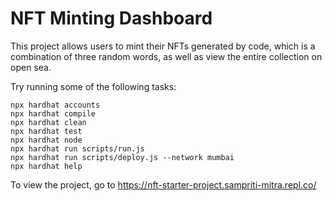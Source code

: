 # NFT Minting Dashboard

This project allows users to mint their NFTs generated by code, which is a combination of three random words, as well as view the entire collection on open sea. 

Try running some of the following tasks:

```shellCancel changes
npx hardhat accounts
npx hardhat compile
npx hardhat clean
npx hardhat test
npx hardhat node
npx hardhat run scripts/run.js 
npx hardhat run scripts/deploy.js --network mumbai 
npx hardhat help
```
To view the project, go to https://nft-starter-project.sampriti-mitra.repl.co/

